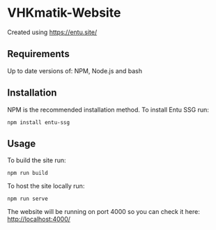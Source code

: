 # VHKmatik-Website

Created using https://entu.site/

## Requirements

Up to date versions of: NPM, Node.js and bash

## Installation

NPM is the recommended installation method. To install Entu SSG run:
```shell
npm install entu-ssg
```

## Usage

To build the site run:
```shell
npm run build
```

To host the site locally run:
```shell
npm run serve
```

The website will be running on port 4000 so you can check it here: [http://localhost:4000/](http://localhost:4000)
